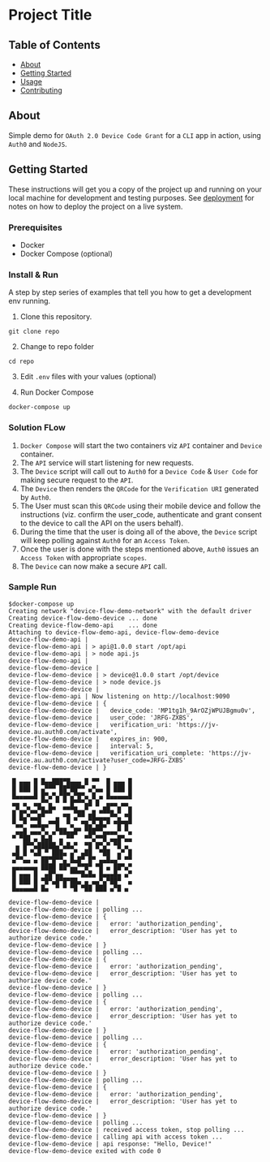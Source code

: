 # Project Title

## Table of Contents

- [About](#about)
- [Getting Started](#getting_started)
- [Usage](#usage)
- [Contributing](../CONTRIBUTING.md)

## About <a name = "about"></a>

Simple demo for `OAuth 2.0 Device Code Grant` for a `CLI` app in action, using `Auth0` and `NodeJS`.

## Getting Started <a name = "getting_started"></a>

These instructions will get you a copy of the project up and running on your local machine for development and testing purposes. See [deployment](#deployment) for notes on how to deploy the project on a live system.

### Prerequisites

- Docker
- Docker Compose (optional)

### Install & Run

A step by step series of examples that tell you how to get a development env running.

1. Clone this repository.

```
git clone repo
```

2. Change to repo folder

```
cd repo
```

3. Edit `.env` files with your values (optional)


4. Run Docker Compose

```
docker-compose up
```

### Solution FLow

1. `Docker Compose` will start the two containers viz `API` container and `Device` container.
2. The `API` service will start listening for new requests.
3. The `Device` script will call out to `Auth0` for a `Device Code`  & `User Code` for making secure request to the `API`.
4. The `Device` then renders the `QRCode` for the `Verification URI` generated by `Auth0`.
5. The User must scan this `QRCode` using their mobile device and follow the instructions 
   (viz. confirm the user_code, authenticate and grant consent to the device to call the API on the users behalf).
6. During the time that the user is doing all of the above, the `Device` script will keep polling against `Auth0` for an `Access Token`.
7. Once the user is done with the steps mentioned above, `Auth0` issues an `Access Token` with appropriate `scopes`.
8. The `Device` can now make a secure `API` call.

### Sample Run
```
$docker-compose up                  
Creating network "device-flow-demo-network" with the default driver
Creating device-flow-demo-device ... done
Creating device-flow-demo-api    ... done
Attaching to device-flow-demo-api, device-flow-demo-device
device-flow-demo-api | 
device-flow-demo-api | > api@1.0.0 start /opt/api
device-flow-demo-api | > node api.js
device-flow-demo-api | 
device-flow-demo-device | 
device-flow-demo-device | > device@1.0.0 start /opt/device
device-flow-demo-device | > node device.js
device-flow-demo-device | 
device-flow-demo-api | Now listening on http://localhost:9090
device-flow-demo-device | {
device-flow-demo-device |   device_code: 'MP1tg1h_9ArOZjWPUJBgmu0v',
device-flow-demo-device |   user_code: 'JRFG-ZXBS',
device-flow-demo-device |   verification_uri: 'https://jv-device.au.auth0.com/activate',
device-flow-demo-device |   expires_in: 900,
device-flow-demo-device |   interval: 5,
device-flow-demo-device |   verification_uri_complete: 'https://jv-device.au.auth0.com/activate?user_code=JRFG-ZXBS'
device-flow-demo-device | }

 █ ▄▄▄ █ █▄▄███▀█▄▄▄ █ ▀▀  █ ▄▄▄ █
 █ ███ █ ▄▀▀▀ ██▀██▀▀ ▄▀▄▄ █ ███ █
 █▄▄▄▄▄█ █▀▄▀▄▀█▀▄▀█▀▄ █ ▄ █▄▄▄▄▄█
 ▄▄ ▄  ▄▄▀▀▄ ▀ ▀ █▀▀▀▄█ █  ▄▄▄ ▄▄ 
 ▄▀▄▄▀▄▄▀█▄█▀  ▀▀▀█▄▄▀ ▄ ▄██▄ █  █
 █ █▄▀▄▄█▀   ▄ ▀█ ▄▀▀ ██▄▄▄▄▀▀▄ ▀█
 ▀▄▄▀ ▄▄█▄▄▀▀█  ▀▄  ▀█▄▀▄█▄▀ ▀█▀█▀
  ▄▄█ ▄▄▄▀▄ ▄▀██▄▄█▀ ▀██▀▀▄▄▄▄▀ ▀▄
 ▀ ▀██ ▄ █▄█  ▄ ▀▀   ▀▀▄▀▀█ ▄▄█▀▄▄
  ▄ █▀▀▄█████▄▀▄█▄▀  ▀█ █▀▄▀ ▀█ ▄ 
 ▄█ █ ▀▄█ ▀ ███▄ ▄▀ ▄██  ▀██  ▄▀ █
 ▄▀▀▄▄ ▄ ██▀█▀▀▄ █▄█▀ █▀ ▄▄█▄▄▀ ▀▀
 ▄▄▄▄▄▄▄ ████ ██▀▄▄▀▀█▀ ▀█ ▄ ██▀▄▀
 █ ▄▄▄ █  ▄█▀▄▄  ▀▀▀█▄█▄ █▄▄▄█▄ ▄▀
 █ ███ █ ▀█▀▄█▀█▀██▄ ▄ ▄▄▀▄▀██▀  ▄
 █▄▄▄▄▄█ █▄  ▀ ▀ ▀█ ▀██ ███ ▄▀█ ▄ 

device-flow-demo-device |                                                                       
device-flow-demo-device | polling ...
device-flow-demo-device | {
device-flow-demo-device |   error: 'authorization_pending',
device-flow-demo-device |   error_description: 'User has yet to authorize device code.'
device-flow-demo-device | }
device-flow-demo-device | polling ...
device-flow-demo-device | {
device-flow-demo-device |   error: 'authorization_pending',
device-flow-demo-device |   error_description: 'User has yet to authorize device code.'
device-flow-demo-device | }
device-flow-demo-device | polling ...
device-flow-demo-device | {
device-flow-demo-device |   error: 'authorization_pending',
device-flow-demo-device |   error_description: 'User has yet to authorize device code.'
device-flow-demo-device | }
device-flow-demo-device | polling ...
device-flow-demo-device | {
device-flow-demo-device |   error: 'authorization_pending',
device-flow-demo-device |   error_description: 'User has yet to authorize device code.'
device-flow-demo-device | }
device-flow-demo-device | polling ...
device-flow-demo-device | {
device-flow-demo-device |   error: 'authorization_pending',
device-flow-demo-device |   error_description: 'User has yet to authorize device code.'
device-flow-demo-device | }
device-flow-demo-device | polling ...
device-flow-demo-device | received access token, stop polling ...
device-flow-demo-device | calling api with access token ...
device-flow-demo-device | api response: "Hello, Device!"
device-flow-demo-device exited with code 0
```

